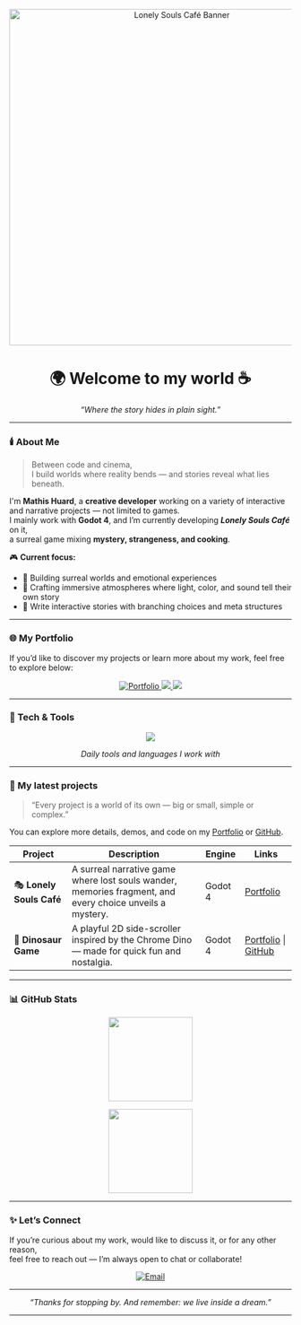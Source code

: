 <!-- Banner -->
<p align="center">
  <img src="https://i.imgur.com/AUjqqZf.jpeg" width="600" alt="Lonely Souls Café Banner"/>
</p>

<h1 align="center">🌍 Welcome to my world ☕</h1>
<p align="center">
  <i>“Where the story hides in plain sight.”</i>
</p>

---

### 🕯️ About Me

> Between code and cinema,  
> I build worlds where reality bends — and stories reveal what lies beneath.

I'm **Mathis Huard**, a **creative developer** working on a variety of interactive and narrative projects — not limited to games.  
I mainly work with **Godot 4**, and I’m currently developing **_Lonely Souls Café_** on it,  
a surreal game mixing **mystery, strangeness, and cooking**.

🎮 **Current focus:**
- 🌙 Building surreal worlds and emotional experiences  
- 🎨 Crafting immersive atmospheres where light, color, and sound tell their own story
- 🧠 Write interactive stories with branching choices and meta structures

---

### 🌐 My Portfolio

If you’d like to discover my projects or learn more about my work, feel free to explore below:

<p align="center">
  <a href="https://mathishuard.com" target="_blank">
   <img src="https://img.shields.io/badge/🌐%20Portfolio-Visit%20Now-8B0000?style=for-the-badge&logo=firefox&logoColor=white" alt="Portfolio"/>
  </a>
  <a href="https://mathishuard.carrd.co" target="_blank">
    <img src="https://img.shields.io/badge/📇%20Carrd-Explore%20My%20World-292D3E?style=for-the-badge&logo=circle&logoColor=white"/>
  </a>
  <a href="https://www.linkedin.com/in/mathis-huard" target="_blank">
    <img src="https://img.shields.io/badge/💼%20LinkedIn-Connect%20With%20Me-0077B5?style=for-the-badge&logo=linkedin&logoColor=white"/>
  </a>
</p>

---

### 🔧 Tech & Tools

<p align="center">
  <img src="https://skillicons.dev/icons?i=godot,unreal,cs,python,js,html,css,git,java,vscode,unity,figma" />
</p>
<p align="center"><i>Daily tools and languages I work with</i></p>


---

### 🧩 My latest projects

> “Every project is a world of its own — big or small, simple or complex.”

You can explore more details, demos, and code on my [Portfolio](https://mathishuard.com) or [GitHub](https://github.com/Ky0sann).

| Project | Description | Engine | Links |
|---------|-------------|--------|-------|
| 🎭 **Lonely Souls Café** | A surreal narrative game where lost souls wander, memories fragment, and every choice unveils a mystery. | Godot 4 | [Portfolio](https://mathishuard.com/lonelysoulscafe.html) |
| 🦖 **Dinosaur Game** | A playful 2D side-scroller inspired by the Chrome Dino — made for quick fun and nostalgia. | Godot 4 | [Portfolio](https://mathishuard.com/dinosaurgame.html) &#124; [GitHub](https://github.com/Ky0sann) |
---

### 📊 GitHub Stats

<p align="center">
  <img src="https://github-readme-stats.vercel.app/api?username=Ky0sann&show_icons=true&theme=tokyonight&hide_border=true" height="150"/>
</p>
<p align="center">
  <img src="https://github-readme-stats.vercel.app/api/top-langs/?username=Ky0sann&layout=compact&theme=tokyonight&hide_border=true" height="150"/>
</p>

---

### ✨ Let’s Connect

If you’re curious about my work, would like to discuss it, or for any other reason,  
feel free to reach out — I’m always open to chat or collaborate!

<p align="center">
  <a href="mailto:mathis.huard@supdevinci-edu.fr" target="_blank">
    <img src="https://img.shields.io/badge/📬%20Email-Get%20in%20Touch-8B0000?style=for-the-badge&logo=gmail&logoColor=white" alt="Email"/>
  </a>
</p>

---

<p align="center">
  <i>“Thanks for stopping by. And remember: we live inside a dream.”</i>
</p>

---
